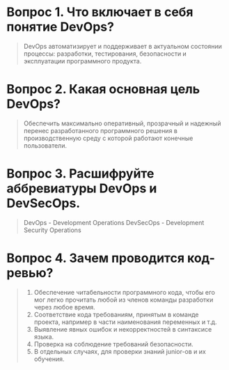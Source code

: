 # Вопрос 1. Что включает в себя понятие DevOps?
> DevOps автоматизирует и поддерживает в актуальном состоянии процессы: разработки, тестирования, безопасности и эксплуатации программного продукта.

# Вопрос 2. Какая основная цель DevOps?
> Обеспечить максимально оперативный, прозрачный и надежный перенес разработанного программного решения в производственную среду с которой работают конечные пользователи.

# Вопрос 3. Расшифруйте аббревиатуры DevOps и DevSecOps.
> DevOps - Development Operations
> DevSecOps - Development Security Operations

# Вопрос 4. Зачем проводится код-ревью?
> 1. Обеспечение читабельности программного кода, чтобы его мог легко прочитать любой из членов команды разработки через любое время.
> 2. Соответствие кода требованиям, принятым в команде проекта, например в части наименования переменных и т.д.
> 3. Выявление явных ошибок и некорректностей в синтаксисе языка.
> 4. Проверка на соблюдение требований безопасности.
> 5. В отдельных случаях, для проверки знаний junior-ов и их обучения.